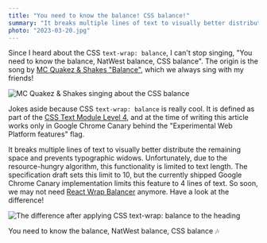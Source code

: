 ```yaml
---
title: "You need to know the balance! CSS balance!"
summary: "It breaks multiple lines of text to visually better distribute the remaining space and prevents typographic widows. So soon, we may not need React Wrap Balancer anymore. Have a look at the difference!"
photo: "2023-03-20.jpg"
---
```


Since I heard about the CSS `text-wrap: balance`, I can't stop singing, "You need to know the balance, NatWest balance, CSS balance". The origin is the song by [MC Quakez & Shakes "Balance"](https://youtu.be/KPxYYo--mCE), which we always sing with my friends!

![MC Quakez & Shakes singing about the CSS balance](/photos/2023-03-20-1.png)

Jokes aside because CSS `text-wrap: balance` is really cool. It is defined as part of the [CSS Text Module Level 4](https://www.w3.org/TR/css-text-4/#text-wrap), and at the time of writing this article works only in Google Chrome Canary behind the "Experimental Web Platform features" flag. 

It breaks multiple lines of text to visually better distribute the remaining space and prevents typographic widows. Unfortunately, due to the resource-hungry algorithm, this functionality is limited to text length. The specification draft sets this limit to 10, but the currently shipped Google Chrome Canary implementation limits this feature to 4 lines of text. So soon, we may not need [React Wrap Balancer](https://react-wrap-balancer.vercel.app) anymore. Have a look at the difference!

![The difference after applying CSS text-wrap: balance to the heading](/photos/2023-03-20-2.png)

You need to know the balance, NatWest balance, CSS balance 🎶
